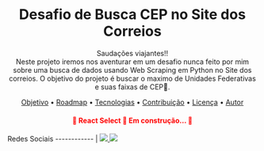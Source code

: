 <h1 align="center">Desafio de Busca CEP no Site dos Correios</h1>

<p align="center">Saudações viajantes!!</br> Neste projeto iremos nos aventurar em um desafio nunca feito por mim sobre uma busca de dados usando Web Scraping em Python no Site dos correios. O objetivo do projeto é buscar o maximo de Unidades Federativas e suas faixas de CEP🚀.</p>

<p align="center">
 <a href="#objetivo">Objetivo</a> •
 <a href="#roadmap">Roadmap</a> • 
 <a href="#tecnologias">Tecnologias</a> • 
 <a href="#contribuicao">Contribuição</a> • 
 <a href="#licenc-a">Licença</a> • 
 <a href="#autor">Autor</a>
</p>

<h4 style="color:red;" align="center"> 
	🚧  React Select 🚀 Em construção...  🚧
</h4>

Redes Sociais
------------ |
<a href="https://www.instagram.com/alysonvieira88/"><img src="https://img.shields.io/badge/Instagram-E4405F?style=for-the-badge&logo=instagram&logoColor=white" />
<a href="https://www.linkedin.com/in/alyson-mendon%C3%A7a-vieira-330551181/"><img src="https://img.shields.io/badge/LinkedIn-0077B5?style=for-the-badge&logo=linkedin&logoColor=white" />

